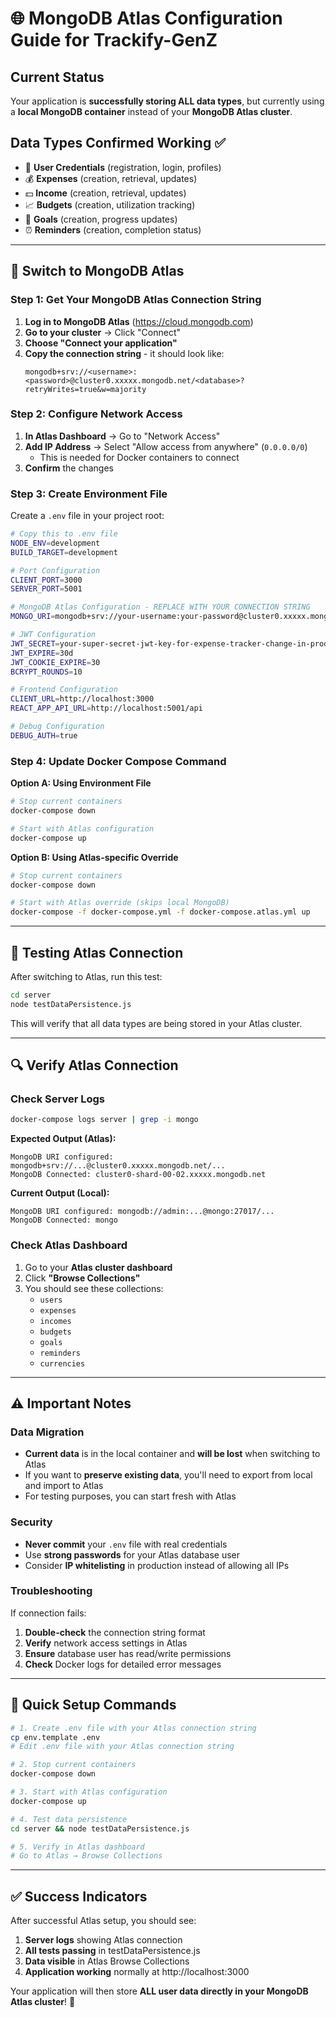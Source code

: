 # 🌐 MongoDB Atlas Configuration Guide for Trackify-GenZ

## Current Status
Your application is **successfully storing ALL data types**, but currently using a **local MongoDB container** instead of your **MongoDB Atlas cluster**.

## Data Types Confirmed Working ✅
- 👤 **User Credentials** (registration, login, profiles)
- 💰 **Expenses** (creation, retrieval, updates)
- 💵 **Income** (creation, retrieval, updates)
- 📈 **Budgets** (creation, utilization tracking)
- 🎯 **Goals** (creation, progress updates)
- ⏰ **Reminders** (creation, completion status)

---

## 🔧 Switch to MongoDB Atlas

### Step 1: Get Your MongoDB Atlas Connection String

1. **Log in to MongoDB Atlas** (https://cloud.mongodb.com)
2. **Go to your cluster** → Click "Connect"
3. **Choose "Connect your application"**
4. **Copy the connection string** - it should look like:
   ```
   mongodb+srv://<username>:<password>@cluster0.xxxxx.mongodb.net/<database>?retryWrites=true&w=majority
   ```

### Step 2: Configure Network Access

1. **In Atlas Dashboard** → Go to "Network Access"
2. **Add IP Address** → Select "Allow access from anywhere" (`0.0.0.0/0`)
   - This is needed for Docker containers to connect
3. **Confirm** the changes

### Step 3: Create Environment File

Create a `.env` file in your project root:

```bash
# Copy this to .env file
NODE_ENV=development
BUILD_TARGET=development

# Port Configuration
CLIENT_PORT=3000
SERVER_PORT=5001

# MongoDB Atlas Configuration - REPLACE WITH YOUR CONNECTION STRING
MONGO_URI=mongodb+srv://your-username:your-password@cluster0.xxxxx.mongodb.net/expensetracker?retryWrites=true&w=majority

# JWT Configuration
JWT_SECRET=your-super-secret-jwt-key-for-expense-tracker-change-in-production
JWT_EXPIRE=30d
JWT_COOKIE_EXPIRE=30
BCRYPT_ROUNDS=10

# Frontend Configuration
CLIENT_URL=http://localhost:3000
REACT_APP_API_URL=http://localhost:5001/api

# Debug Configuration
DEBUG_AUTH=true
```

### Step 4: Update Docker Compose Command

**Option A: Using Environment File**
```bash
# Stop current containers
docker-compose down

# Start with Atlas configuration
docker-compose up
```

**Option B: Using Atlas-specific Override**
```bash
# Stop current containers
docker-compose down

# Start with Atlas override (skips local MongoDB)
docker-compose -f docker-compose.yml -f docker-compose.atlas.yml up
```

---

## 🧪 Testing Atlas Connection

After switching to Atlas, run this test:

```bash
cd server
node testDataPersistence.js
```

This will verify that all data types are being stored in your Atlas cluster.

---

## 🔍 Verify Atlas Connection

### Check Server Logs
```bash
docker-compose logs server | grep -i mongo
```

**Expected Output (Atlas):**
```
MongoDB URI configured: mongodb+srv://...@cluster0.xxxxx.mongodb.net/...
MongoDB Connected: cluster0-shard-00-02.xxxxx.mongodb.net
```

**Current Output (Local):**
```
MongoDB URI configured: mongodb://admin:...@mongo:27017/...
MongoDB Connected: mongo
```

### Check Atlas Dashboard
1. Go to your **Atlas cluster dashboard**
2. Click **"Browse Collections"**
3. You should see these collections:
   - `users`
   - `expenses` 
   - `incomes`
   - `budgets`
   - `goals`
   - `reminders`
   - `currencies`

---

## ⚠️ Important Notes

### Data Migration
- **Current data** is in the local container and **will be lost** when switching to Atlas
- If you want to **preserve existing data**, you'll need to export from local and import to Atlas
- For testing purposes, you can start fresh with Atlas

### Security
- **Never commit** your `.env` file with real credentials
- Use **strong passwords** for your Atlas database user
- Consider **IP whitelisting** in production instead of allowing all IPs

### Troubleshooting
If connection fails:
1. **Double-check** the connection string format
2. **Verify** network access settings in Atlas
3. **Ensure** database user has read/write permissions
4. **Check** Docker logs for detailed error messages

---

## 🎯 Quick Setup Commands

```bash
# 1. Create .env file with your Atlas connection string
cp env.template .env
# Edit .env file with your Atlas connection string

# 2. Stop current containers
docker-compose down

# 3. Start with Atlas configuration
docker-compose up

# 4. Test data persistence
cd server && node testDataPersistence.js

# 5. Verify in Atlas dashboard
# Go to Atlas → Browse Collections
```

---

## ✅ Success Indicators

After successful Atlas setup, you should see:

1. **Server logs** showing Atlas connection
2. **All tests passing** in testDataPersistence.js
3. **Data visible** in Atlas Browse Collections
4. **Application working** normally at http://localhost:3000

Your application will then store **ALL user data directly in your MongoDB Atlas cluster**! 🚀 